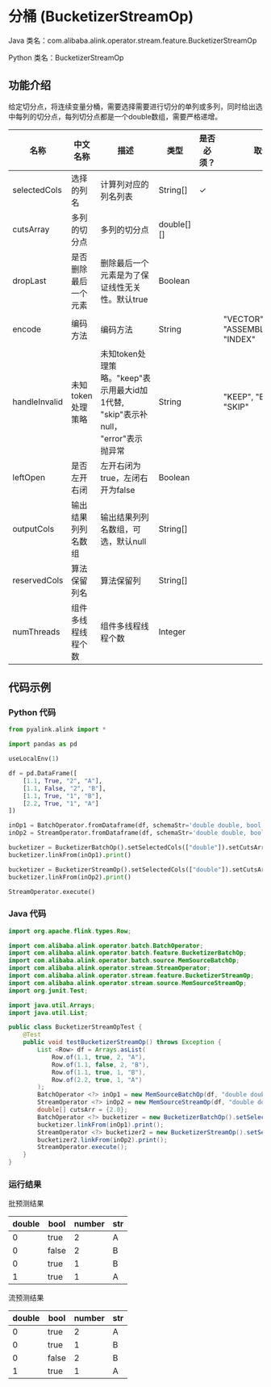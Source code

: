 # 分桶 (BucketizerStreamOp)
Java 类名：com.alibaba.alink.operator.stream.feature.BucketizerStreamOp

Python 类名：BucketizerStreamOp


## 功能介绍
给定切分点，将连续变量分桶，需要选择需要进行切分的单列或多列，同时给出选中每列的切分点，每列切分点都是一个double数组，需要严格递增。



| 名称 | 中文名称 | 描述 | 类型 | 是否必须？ | 取值范围 | 默认值 |
| --- | --- | --- | --- | --- | --- | --- |
| selectedCols | 选择的列名 | 计算列对应的列名列表 | String[] | ✓ |  |  |
| cutsArray | 多列的切分点 | 多列的切分点 | double[][] |  |  |  |
| dropLast | 是否删除最后一个元素 | 删除最后一个元素是为了保证线性无关性。默认true | Boolean |  |  | true |
| encode | 编码方法 | 编码方法 | String |  | "VECTOR", "ASSEMBLED_VECTOR", "INDEX" | "INDEX" |
| handleInvalid | 未知token处理策略 | 未知token处理策略。"keep"表示用最大id加1代替, "skip"表示补null， "error"表示抛异常 | String |  | "KEEP", "ERROR", "SKIP" | "KEEP" |
| leftOpen | 是否左开右闭 | 左开右闭为true，左闭右开为false | Boolean |  |  | true |
| outputCols | 输出结果列列名数组 | 输出结果列列名数组，可选，默认null | String[] |  |  | null |
| reservedCols | 算法保留列名 | 算法保留列 | String[] |  |  | null |
| numThreads | 组件多线程线程个数 | 组件多线程线程个数 | Integer |  |  | 1 |


## 代码示例
### Python 代码
```python
from pyalink.alink import *

import pandas as pd

useLocalEnv(1)

df = pd.DataFrame([
    [1.1, True, "2", "A"],
    [1.1, False, "2", "B"],
    [1.1, True, "1", "B"],
    [2.2, True, "1", "A"]
])

inOp1 = BatchOperator.fromDataframe(df, schemaStr='double double, bool boolean, number int, str string')
inOp2 = StreamOperator.fromDataframe(df, schemaStr='double double, bool boolean, number int, str string')

bucketizer = BucketizerBatchOp().setSelectedCols(["double"]).setCutsArray([[2.0]])
bucketizer.linkFrom(inOp1).print()

bucketizer = BucketizerStreamOp().setSelectedCols(["double"]).setCutsArray([[2.0]])
bucketizer.linkFrom(inOp2).print()

StreamOperator.execute()
```
### Java 代码
```java
import org.apache.flink.types.Row;

import com.alibaba.alink.operator.batch.BatchOperator;
import com.alibaba.alink.operator.batch.feature.BucketizerBatchOp;
import com.alibaba.alink.operator.batch.source.MemSourceBatchOp;
import com.alibaba.alink.operator.stream.StreamOperator;
import com.alibaba.alink.operator.stream.feature.BucketizerStreamOp;
import com.alibaba.alink.operator.stream.source.MemSourceStreamOp;
import org.junit.Test;

import java.util.Arrays;
import java.util.List;

public class BucketizerStreamOpTest {
	@Test
	public void testBucketizerStreamOp() throws Exception {
		List <Row> df = Arrays.asList(
			Row.of(1.1, true, 2, "A"),
			Row.of(1.1, false, 2, "B"),
			Row.of(1.1, true, 1, "B"),
			Row.of(2.2, true, 1, "A")
		);
		BatchOperator <?> inOp1 = new MemSourceBatchOp(df, "double double, bool boolean, number int, str string");
		StreamOperator <?> inOp2 = new MemSourceStreamOp(df, "double double, bool boolean, number int, str string");
		double[] cutsArr = {2.0};
		BatchOperator <?> bucketizer = new BucketizerBatchOp().setSelectedCols("double").setCutsArray(cutsArr);
		bucketizer.linkFrom(inOp1).print();
		StreamOperator <?> bucketizer2 = new BucketizerStreamOp().setSelectedCols("double").setCutsArray(cutsArr);
		bucketizer2.linkFrom(inOp2).print();
		StreamOperator.execute();
	}
}
```
### 运行结果
批预测结果

double|bool|number|str
------|----|------|---
0|true|2|A
0|false|2|B
0|true|1|B
1|true|1|A

流预测结果

double|bool|number|str
------|----|------|---
0|true|2|A
0|true|1|B
0|false|2|B
1|true|1|A
